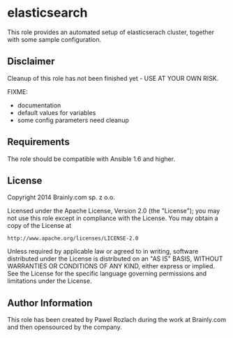 elasticsearch
========

This role provides an automated setup of elasticserach cluster, together
with some sample configuration.

Disclaimer
----------

Cleanup of this role has not been finished yet - USE AT YOUR OWN RISK.

FIXME:
- documentation
- default values for variables
- some config parameters need cleanup

Requirements
------------

The role should be compatible with  Ansible 1.6 and higher.


License
-------

Copyright 2014 Brainly.com sp. z o.o.

Licensed under the Apache License, Version 2.0 (the "License");
you may not use this role except in compliance with the License.
You may obtain a copy of the License at

    http://www.apache.org/licenses/LICENSE-2.0

Unless required by applicable law or agreed to in writing, software
distributed under the License is distributed on an "AS IS" BASIS,
WITHOUT WARRANTIES OR CONDITIONS OF ANY KIND, either express or implied.
See the License for the specific language governing permissions and
limitations under the License.


Author Information
------------------

This role has been created by Pawel Rozlach during the work at Brainly.com
and then opensourced by the company.
